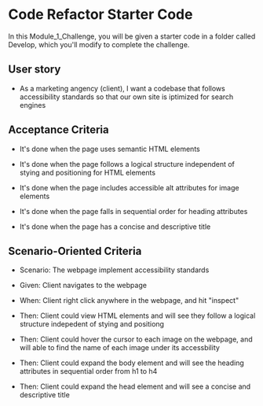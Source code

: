 # Code Refactor Starter Code
In this Module_1_Challenge, you will be given a starter code in a folder called Develop, which you'll modify to complete the challenge. 

## User story

* As a marketing angency (client), I want a codebase that follows accessibility standards so that our own site is iptimized for search engines 

## Acceptance Criteria

* It's done when the page uses semantic HTML elements

* It's done when the page follows a logical structure independent of stying and positioning for HTML elements

* It's done when the page includes accessible alt attributes for image elements

* It's done when the page falls in sequential order for heading attributes

* It's done when the page has a concise and descriptive title 


## Scenario-Oriented Criteria 

* Scenario: The webpage implement accessibility standards 

* Given: Client navigates to the webpage 

* When: Client right click anywhere in the webpage, and hit "inspect" 

* Then: Client could view HTML elements and will see they follow a logical structure indepedent of stying and positiong 

* Then: Client could hover the cursor to each image on the webpage, and will able to find the name of each image under its accessbility 

* Then: Client could expand the body element and will see the heading attributes in sequential order from h1 to h4

* Then: Client could expand the head element and will see a concise and descriptive title 

